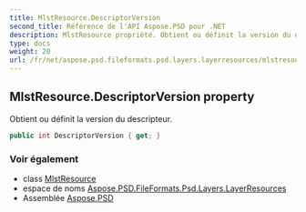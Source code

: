 ```yaml
---
title: MlstResource.DescriptorVersion
second_title: Référence de l'API Aspose.PSD pour .NET
description: MlstResource propriété. Obtient ou définit la version du descripteur.
type: docs
weight: 20
url: /fr/net/aspose.psd.fileformats.psd.layers.layerresources/mlstresource/descriptorversion/
---
```

## MlstResource.DescriptorVersion property

Obtient ou définit la version du descripteur.

```csharp
public int DescriptorVersion { get; }
```

### Voir également

* class [MlstResource](../)
* espace de noms [Aspose.PSD.FileFormats.Psd.Layers.LayerResources](../../mlstresource/)
* Assemblée [Aspose.PSD](../../../)


